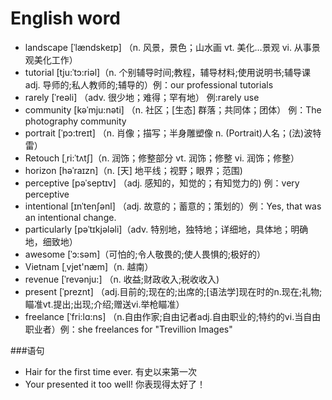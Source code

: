 # English word

- landscape [ˈlændskeɪp] （n. 风景，景色；山水画 vt. 美化…景观 vi. 从事景观美化工作）
- tutorial [tju:ˈtɔ:riəl]（n. 个别辅导时间;教程，辅导材料;使用说明书;辅导课 adj. 导师的;私人教师的;辅导的）例：our professional tutorials
- rarely [ˈreəli] （adv. 很少地；难得；罕有地） 例:rarely use
- community [kəˈmju:nəti] （n. 社区；[生态] 群落；共同体；团体） 例：The photography community
- portrait [ˈpɔ:treɪt] （n. 肖像；描写；半身雕塑像 n. (Portrait)人名；(法)波特雷）
- Retouch [ˌri:ˈtʌtʃ]（n. 润饰；修整部分 vt. 润饰；修整 vi. 润饰；修整）
- horizon  [həˈraɪzn]（n. [天] 地平线；视野；眼界；范围)
- perceptive [pəˈseptɪv] （adj. 感知的，知觉的；有知觉力的) 例：very perceptive
- intentional [ɪnˈtenʃənl] （adj. 故意的；蓄意的；策划的）例：Yes, that was an intentional change. 
- particularly  [pəˈtɪkjələli]（adv. 特别地，独特地；详细地，具体地；明确地，细致地）
- awesome﻿ [ˈɔ:səm]（可怕的;令人敬畏的;使人畏惧的;极好的）
- Vietnam﻿ [ˌvjet'næm]（n. 越南）
- revenue [ˈrevənju:] （n. 收益;财政收入;税收收入)
- present [ˈpreznt] （adj.目前的;现在的;出席的;[语法学]现在时的n.现在;礼物;瞄准vt.提出;出现;介绍;赠送vi.举枪瞄准）
- freelance  [ˈfri:lɑ:ns] （n.自由作家;自由记者adj.自由职业的;特约的vi.当自由职业者）例：she freelances for "Trevillion Images"

###语句

- Hair for the first time ever. 有史以来第一次
- Your presented it too well!﻿ 你表现得太好了！